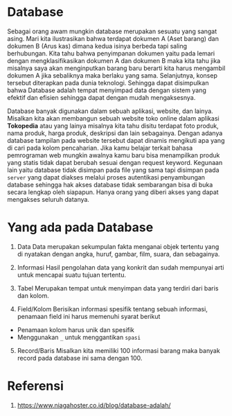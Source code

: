 # Database
Sebagai orang awam mungkin database merupakan sesuatu yang sangat asing. Mari kita ilustrasikan bahwa terdapat dokumen A (Aset barang) dan dokumen B (Arus kas) dimana kedua isinya berbeda tapi saling berhubungan. Kita tahu bahwa penyimpanan dokumen yaitu pada lemari dengan mengklasifikasikan dokumen A dan dokumen B maka kita tahu jika misalnya saya akan menginputkan barang baru berarti kita harus mengambil dokumen A jika sebaliknya maka berlaku yang sama. Selanjutnya, konsep tersebut diterapkan pada dunia teknologi. Sehingga dapat disimpulkan bahwa Database adalah tempat menyimpad data dengan sistem yang efektif dan efisien sehingga dapat dengan mudah mengaksesnya.

Database banyak digunakan dalam sebuah aplikasi, website, dan lainya. Misalkan kita akan membangun sebuah website toko online dalam aplikasi **Tokopedia** atau yang lainya misalnya kita tahu disitu terdapat foto produk, nama produk, harga produk, deskripsi dan lain sebagainya. Dengan adanya database tampilan pada website tersebut dapat dinamis mengikuti apa yang di cari pada kolom pencaharian. Jika kamu belajar terkait bahasa pemrograman web mungkin awalnya kamu baru bisa menampilkan produk yang statis tidak dapat berubah sesuai dengan request keyword. Kegunaan lain yaitu database tidak disimpan pada file yang sama tapi disimpan pada `server` yang dapat diakses melalui proses autentikasi penyambungan database sehingga hak akses database tidak sembarangan bisa di buka secara lengkap oleh siapapun. Hanya orang yang diberi akses yang dapat mengakses seluruh datanya.

# Yang ada pada Database
1. Data
Data merupakan sekumpulan fakta menganai objek tertentu yang di nyatakan dengan angka, huruf, gambar, film, suara, dan sebagainya.

2. Informasi
Hasil pengolahan data yang konkrit dan sudah mempunyai arti untuk mencapai suatu tujuan tertentu.

3. Tabel
Merupakan tempat untuk menyimpan data yang terdiri dari baris dan kolom.
4. Field/Kolom
Berisikan informasi spesifik tentang sebuah informasi, penamaan field ini harus memenuhi syarat berikut
  * Penamaan kolom harus unik dan spesifik
  * Menggunakan `_` untuk menggantikan `spasi`

5. Record/Baris
Misalkan kita memiliki 100 informasi barang maka banyak record pada database ini sama dengan 100.

# Referensi
1. https://www.niagahoster.co.id/blog/database-adalah/
